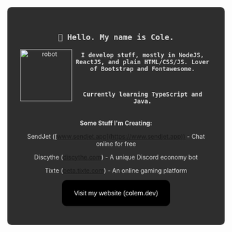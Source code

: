 <div style="background-color:#2e2e2e;color:#dedede;border-radius:10px;padding:30px;">
<center>

## `👋 Hello. My name is Cole.`
<img style="background-color:#2e2e2e" align="left" width="120" height="120" src="https://i.ibb.co/MNyVkYx/colemdev-robo.png" alt="robot">

### `I develop stuff, mostly in NodeJS, ReactJS, and plain HTML/CSS/JS. Lover of Bootstrap and Fontawesome.`<br><br>

### `Currently learning TypeScript and Java.`

<br>
<b>Some Stuff I'm Creating:</b>

SendJet ([www.sendjet.app](https://www.sendjet.app)) - Chat online for free 

Discythe ([discythe.com](https://discythe.com))  - A unique Discord economy bot

Tixte ([beta.tixte.com](https://beta.tixte.com))  - An online gaming platform

<a href="https://colem.dev"><button style="background-color:black;border:none;border-radius:10px;color:white;height:60px;width:250px;font-size:1.1em;cursor:pointer">Visit my website (colem.dev)</button></a>
</center>

</div>
